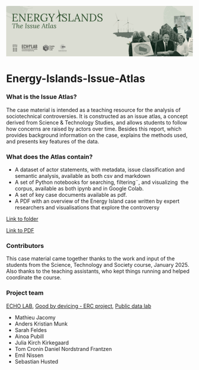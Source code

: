 ![Cover](./Readme_cover.png)

# Energy-Islands-Issue-Atlas

### What is the Issue Atlas? 

The case material is intended as a teaching resource for the analysis of sociotechnical controversies. It is constructed as an issue atlas, a concept derived from Science & Technology Studies, and allows students to follow how concerns are raised by actors over time. Besides this report, which provides background information on the case, explains the methods used, and presents key features of the data.

### What does the Atlas contain? 

- A dataset of actor statements, with metadata, issue classification and semantic analysis, available as both csv and markdown
- A set of Python notebooks for searching, filtering¨, and visualizing  the corpus, available as both ipynb and in Google Colab.
- A set of key case documents available as pdf.
- A PDF with an overview of the Energy Island case written by expert researchers and visualisations that explore the controversy

[Link to folder](https://example.com)

[Link to PDF](https://github.com/Human-Centered-Engineering-Lab/EXPERIMENTING-WITH-LARGE-ETHNOGRAPHIC-DATA-workshop/raw/main/Images/StepbyStep%20Prep_Workshop%2002-10_HCELab.pdf)


### Contributors

This case material came together thanks to the work and input of the students from the Science, Technology and Society course, January 2025. Also thanks to the teaching assistants, who kept things running and helped coordinate the course.


### Project team

[ECHO LAB](https://echolab-dtu.github.io/web/), [Good by devicing - ERC project](https://www.good-by-devicing.org/), [Public data lab](https://publicdatalab.org/)


- Mathieu Jacomy
- Anders Kristian Munk
- Sarah Feldes
- Ainoa Pubill
- Julia Kirch Kirkegaard
- Tom Cronin Daniel Nordstrand Frantzen
- Emil Nissen
- Sebastian Husted
